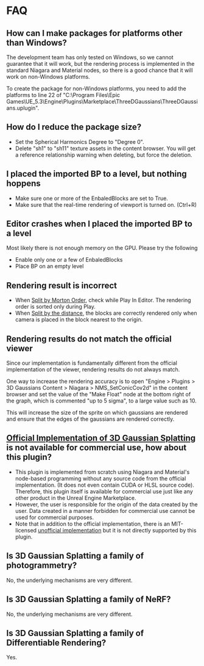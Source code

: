 # FAQ

## How can I make packages for platforms other than Windows?

The development team has only tested on Windows, so we cannot guarantee that it will work, but the rendering process is implemented in the standard Niagara and Material nodes, so there is a good chance that it will work on non-Windows platforms.  

To create the package for non-Windows platforms, you need to add the platforms to line 22 of "C:\Program Files\Epic Games\UE_5.3\Engine\Plugins\Marketplace\ThreeDGaussians\ThreeDGaussians.uplugin".

## How do I reduce the package size?

- Set the Spherical Harmonics Degree to "Degree 0".
- Delete "sh1" to "sh11" texture assets in the content browser.
  You will get a reference relationship warning when deleting, but force the deletion.

## I placed the imported BP to a level, but nothing hoppens

- Make sure one or more of the EnbaledBlocks are set to True.
- Make sure that the real-time rendering of viewport is turned on. (Ctrl+R)

## Editor crashes when I placed the imported BP to a level

Most likely there is not enough memory on the GPU. Please try the following

- Enable only one or a few of EnbaledBlocks
- Place BP on an empty level

## Rendering result is incorrect

- When [Split by Morton Order](../how-to-split/#split-by-morton-order), check while Play In Editor. The rendering order is sorted only during Play.
- When [Split by the distance](../how-to-split/#split-by-the-distance), the blocks are correctly rendered only when camera is placed in the block nearest to the origin.

## Rendering results do not match the official viewer

Since our implementation is fundamentally different from the official implementation of the viewer, rendering results do not always match.

One way to increase the rendering accuracy is to open "Engine > Plugins > 3D Gaussians Content > Niagara > NMS_SetConicCov2d" in the content browser and set the value of the "Make Float" node at the bottom right of the graph, which is commented "up to 5 sigma", to a large value such as 10.

This will increase the size of the sprite on which gaussians are rendered and ensure that the edges of the gaussians are rendered correctly.

## [Official Implementation of 3D Gaussian Splatting](https://repo-sam.inria.fr/fungraph/3d-gaussian-splatting/) is not available for commercial use, how about this plugin?

- This plugin is implemented from scratch using Niagara and Material's node-based programming without any source code from the official implementation. (It does not even contain CUDA or HLSL source code).
  Therefore, this plugin itself is available for commercial use just like any other product in the Unreal Engine Marketplace.
- However, the user is responsible for the origin of the data created by the user. Data created in a manner forbidden for commercial use cannot be used for commercial purposes.
- Note that in addition to the official implementation, there is an MIT-licensed [unofficial implementation](https://github.com/WangFeng18/3d-gaussian-splatting) but it is not directly supported by this plugin.

## Is 3D Gaussian Splatting a family of photogrammetry?

No, the underlying mechanisms are very different.

## Is 3D Gaussian Splatting a family of NeRF?

No, the underlying mechanisms are very different.

## Is 3D Gaussian Splatting a family of Differentiable Rendering?

Yes.
